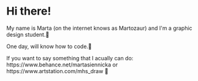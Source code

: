 <!DOCTYPE html>
<html>
<body>
<h1>Hi there!</h1>
<p>My name is Marta (on the internet knows as Martozaur) and I'm a graphic design student.🦊</p>
  <p>One day, will know how to code.🦊</p>
<p>If you want to say something that I acually can do: https://www.behance.net/martasiennicka or https://www.artstation.com/mhs_draw 🦊</p>
</body>
</html>
